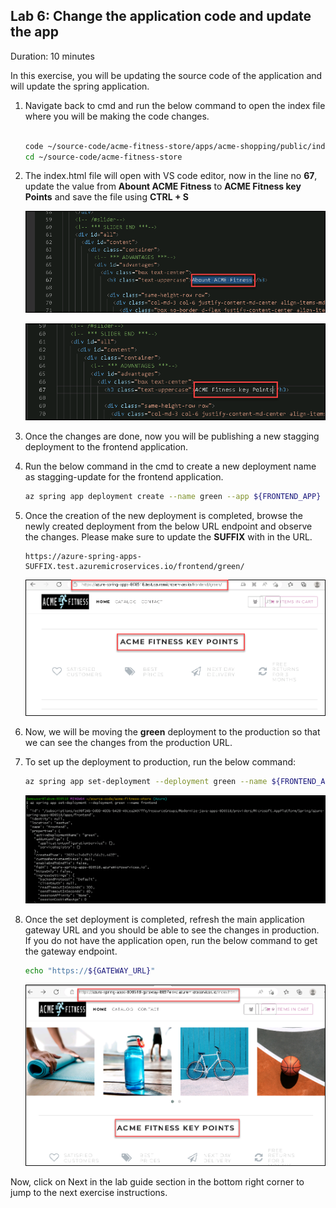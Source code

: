 ## Lab 6: Change the application code and update the app

Duration: 10 minutes

  In this exercise, you will be updating the source code of the application and will update the spring application.
  
1. Navigate back to cmd and run the below command to open the index file where you will be making the code changes. 

   ```bash
   
   code ~/source-code/acme-fitness-store/apps/acme-shopping/public/index.html
   cd ~/source-code/acme-fitness-store
   ```

1. The index.html file will open with VS code editor, now in the line no **67**, update the value from **Abount ACME Fitness** to **ACME Fitness key Points** and save the file using **CTRL + S**

     ![gfd](Images/keyupdate.png)

     ![dfgj](Images/keyupdates2.png)

1. Once the changes are done, now you will be publishing a new stagging deployment to the frontend application.

1. Run the below command in the cmd to create a new deployment name as stagging-update for the frontend application.

    ```bash
    az spring app deployment create --name green --app ${FRONTEND_APP} --source-path ./apps/acme-shopping 
    ```
      
1.  Once the creation of the new deployment is completed, browse the newly created deployment from the below URL endpoint and observe the changes. Please make sure to update the **SUFFIX** with **<inject key="DeploymentID" enableCopy="false" />** in the URL.

    ```
    https://azure-spring-apps-SUFFIX.test.azuremicroservices.io/frontend/green/
    ```
    
    ![](Images/green.png)
    
1. Now, we will be moving the **green** deployment to the production so that we can see the changes from the production URL.

1. To set up the deployment to production, run the below command:

    ```bash
    az spring app set-deployment --deployment green --name ${FRONTEND_APP}
    ```
    
    ![](Images/updatesstagging.png)
    
1. Once the set deployment is completed, refresh the main application gateway URL and you should be able to see the changes in production. If you do not have the application open, run the below command to get the gateway endpoint.

    ```bash
    echo "https://${GATEWAY_URL}"
    ```
     ![](Images/movetoprod.png)
    
Now, click on Next in the lab guide section in the bottom right corner to jump to the next exercise instructions.
